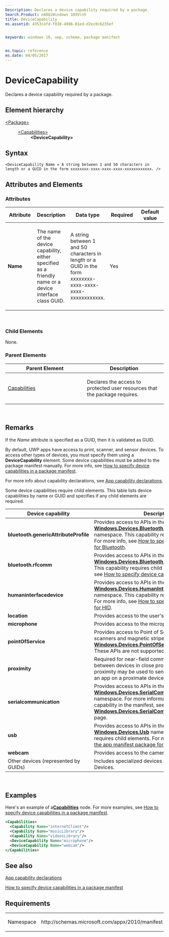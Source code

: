 ```yaml
---
Description: Declares a device capability required by a package.
Search.Product: eADQiWindows 10XVcnh
title: DeviceCapability
ms.assetid: 4353c4fd-f038-4986-81ed-d2ec0c6235ef


keywords: windows 10, uwp, schema, package manifest


ms.topic: reference
ms.date: 04/05/2017
---
```


# DeviceCapability




Declares a device capability required by a package.

## Element hierarchy

<dl>
<dt><a href="element-package.md">&lt;Package&gt;</a></dt>
<dd>
<dl>
<dt><a href="element-capabilities.md">&lt;Capabilities&gt;</a></dt>
<dd><b>&lt;DeviceCapability&gt;</b></dd>
</dl>
</dd>
</dl>

## Syntax

``` syntax
<DeviceCapability Name = A string between 1 and 50 characters in length or a GUID in the form xxxxxxxx-xxxx-xxxx-xxxx-xxxxxxxxxxxx. />
```

## Attributes and Elements


### Attributes

<table>
<colgroup>
<col width="20%" />
<col width="20%" />
<col width="20%" />
<col width="20%" />
<col width="20%" />
</colgroup>
<thead>
<tr class="header">
<th>Attribute</th>
<th>Description</th>
<th>Data type</th>
<th>Required</th>
<th>Default value</th>
</tr>
</thead>
<tbody>
<tr class="odd">
<td><strong>Name</strong></td>
<td><p>The name of the device capability, either specified as a friendly name or a device interface class GUID.</p></td>
<td>A string between 1 and 50 characters in length or a GUID in the form xxxxxxxx-xxxx-xxxx-xxxx-xxxxxxxxxxxx.</td>
<td>Yes</td>
<td></td>
</tr>
</tbody>
</table>

 

### Child Elements

None.

### Parent Elements

<table>
<colgroup>
<col width="50%" />
<col width="50%" />
</colgroup>
<thead>
<tr class="header">
<th>Parent Element</th>
<th>Description</th>
</tr>
</thead>
<tbody>
<tr class="odd">
<td><a href="element-capabilities.md">Capabilities</a> </td>
<td><p>Declares the access to protected user resources that the package requires.</p></td>
</tr>
</tbody>
</table>

 

## Remarks

If the *Name* attribute is specified as a GUID, then it is validated as GUID.

By default, UWP apps have access to print, scanner, and sensor devices. To access other types of devices, you must specify them using a **DeviceCapability** element. Some device capabilities must be added to the package manifest manually. For more info, see [How to specify device capabilities in a package manifest](https://msdn.microsoft.com/library/windows/apps/dn263092).

For more info about capability declarations, see [App capability declarations](https://msdn.microsoft.com/library/windows/apps/hh464936).

Some device capabilities require child elements. This table lists device capabilities by name or GUID and specifies if any child elements are required.

| Device capability                     | Description                                     |
|---------------------------------------|-------------------------------------------------|
| **bluetooth.genericAttributeProfile** | Provides access to APIs in the [**Windows.Devices.Bluetooth.GenericAttributeProfile**](https://msdn.microsoft.com/library/windows/apps/dn297685) namespace. This capability requires child elements. For more info, see [How to specify device capabilities for Bluetooth](https://msdn.microsoft.com/library/windows/apps/dn263090). |
| **bluetooth.rfcomm**                  | Provides access to APIs in the [**Windows.Devices.Bluetooth.Rfcomm**](https://msdn.microsoft.com/library/windows/apps/dn263529) namespace. This capability requires child elements. For more info, see [How to specify device capabilities for Bluetooth](https://msdn.microsoft.com/library/windows/apps/dn263090). |
| **humaninterfacedevice**              | Provides access to APIs in the [**Windows.Devices.HumanInterfaceDevice**](https://msdn.microsoft.com/library/windows/apps/dn264174) namespace. This capability requires child elements. For more info, see [How to specify device capabilities for HID](https://msdn.microsoft.com/library/windows/apps/dn263091). |
| **location**                          | Provides access to the user's current location. |
| **microphone**                        | Provides access to the microphone's audio feed. |
| **pointOfService**                    | Provides access to Point of Service (POS) barcode scanners and magnetic stripe readers, via the [**Windows.Devices.PointOfService**](https://msdn.microsoft.com/library/windows/apps/dn298071) namespace. These APIs are not supported on Windows Phone. |
| **proximity**                         | Required for near-field communication (NFC) between devices in close proximity. Near-field proximity may be used to send files or connect with an app on a proximate device. |
| **serialcommunication**               | Provides access to APIs in the [**Windows.Devices.SerialCommunication**](https://docs.microsoft.com/uwp/api/windows.devices.serialcommunication) namespace. For more information about defining this capability in the manifest, see the [**Windows.Devices.SerialCommunication**](https://docs.microsoft.com/uwp/api/windows.devices.serialcommunication) namespace page. |
| **usb**                               | Provides access to APIs in the [**Windows.Devices.Usb**](https://msdn.microsoft.com/library/windows/apps/dn278466) namespace. This capability requires child elements. For more info, see [Updating the app manifest package for a USB device](https://go.microsoft.com/fwlink/p/?LinkId=302259). |
| **webcam**                            | Provides access to the camera's video feed. |
| Other devices (represented by GUIDs)  | Includes specialized devices and Windows Portable Devices. |

 

## Examples

Here's an example of a[**Capabilities**](element-capabilities.md) node. For more examples, see [How to specify device capabilities in a package manifest](https://msdn.microsoft.com/library/windows/apps/dn263092).

```XML
<Capabilities>
  <Capability Name="internetClient"/>
  <Capability Name="musicLibrary"/>
  <Capability Name="videosLibrary"/>
  <DeviceCapability Name="microphone"/>
  <DeviceCapability Name="webcam"/>
</Capabilities>
```

## See also


[App capability declarations](https://msdn.microsoft.com/library/windows/apps/hh464936)

[How to specify device capabilities in a package manifest](https://msdn.microsoft.com/library/windows/apps/dn263092)

## Requirements

<table>
<colgroup>
<col width="50%" />
<col width="50%" />
</colgroup>
<tbody>
<tr class="odd">
<td><p>Namespace</p></td>
<td><p>http://schemas.microsoft.com/appx/2010/manifest</p></td>
</tr>
</tbody>
</table>

 

 



